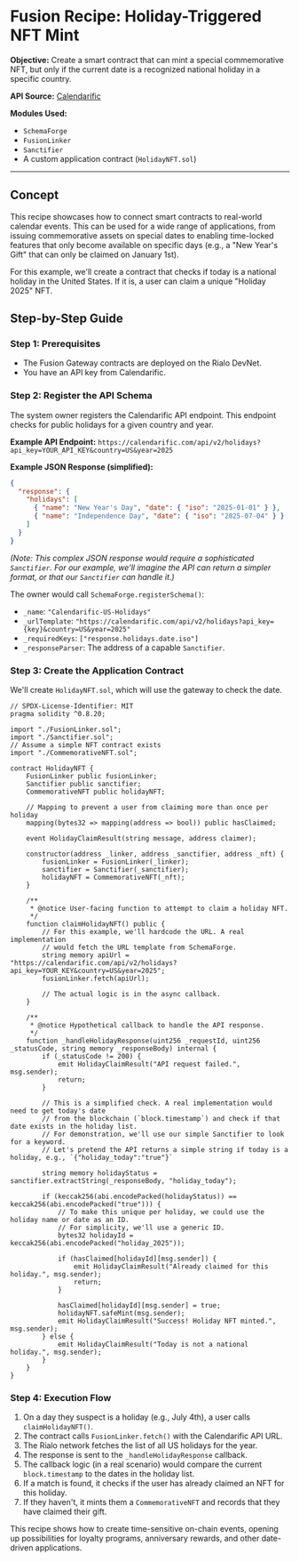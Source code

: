 # Fusion Recipe: Holiday-Triggered NFT Mint

**Objective:** Create a smart contract that can mint a special commemorative NFT, but only if the current date is a recognized national holiday in a specific country.

**API Source:** [Calendarific](https://calendarific.com/)

**Modules Used:**
- `SchemaForge`
- `FusionLinker`
- `Sanctifier`
- A custom application contract (`HolidayNFT.sol`)

---

## Concept

This recipe showcases how to connect smart contracts to real-world calendar events. This can be used for a wide range of applications, from issuing commemorative assets on special dates to enabling time-locked features that only become available on specific days (e.g., a "New Year's Gift" that can only be claimed on January 1st).

For this example, we'll create a contract that checks if today is a national holiday in the United States. If it is, a user can claim a unique "Holiday 2025" NFT.

## Step-by-Step Guide

### Step 1: Prerequisites

- The Fusion Gateway contracts are deployed on the Rialo DevNet.
- You have an API key from Calendarific.

### Step 2: Register the API Schema

The system owner registers the Calendarific API endpoint. This endpoint checks for public holidays for a given country and year.

**Example API Endpoint:**
`https://calendarific.com/api/v2/holidays?api_key=YOUR_API_KEY&country=US&year=2025`

**Example JSON Response (simplified):**
```json
{
  "response": {
    "holidays": [
      { "name": "New Year's Day", "date": { "iso": "2025-01-01" } },
      { "name": "Independence Day", "date": { "iso": "2025-07-04" } }
    ]
  }
}
```
*(Note: This complex JSON response would require a sophisticated `Sanctifier`. For our example, we'll imagine the API can return a simpler format, or that our `Sanctifier` can handle it.)*

The owner would call `SchemaForge.registerSchema()`:
- `_name`: `"Calendarific-US-Holidays"`
- `_urlTemplate`: `"https://calendarific.com/api/v2/holidays?api_key={key}&country=US&year=2025"`
- `_requiredKeys`: `["response.holidays.date.iso"]`
- `_responseParser`: The address of a capable `Sanctifier`.

### Step 3: Create the Application Contract

We'll create `HolidayNFT.sol`, which will use the gateway to check the date.

```solidity
// SPDX-License-Identifier: MIT
pragma solidity ^0.8.20;

import "./FusionLinker.sol";
import "./Sanctifier.sol";
// Assume a simple NFT contract exists
import "./CommemorativeNFT.sol"; 

contract HolidayNFT {
    FusionLinker public fusionLinker;
    Sanctifier public sanctifier;
    CommemorativeNFT public holidayNFT;

    // Mapping to prevent a user from claiming more than once per holiday
    mapping(bytes32 => mapping(address => bool)) public hasClaimed;

    event HolidayClaimResult(string message, address claimer);

    constructor(address _linker, address _sanctifier, address _nft) {
        fusionLinker = FusionLinker(_linker);
        sanctifier = Sanctifier(_sanctifier);
        holidayNFT = CommemorativeNFT(_nft);
    }

    /**
     * @notice User-facing function to attempt to claim a holiday NFT.
     */
    function claimHolidayNFT() public {
        // For this example, we'll hardcode the URL. A real implementation
        // would fetch the URL template from SchemaForge.
        string memory apiUrl = "https://calendarific.com/api/v2/holidays?api_key=YOUR_KEY&country=US&year=2025";
        fusionLinker.fetch(apiUrl);
        
        // The actual logic is in the async callback.
    }

    /**
     * @notice Hypothetical callback to handle the API response.
     */
    function _handleHolidayResponse(uint256 _requestId, uint256 _statusCode, string memory _responseBody) internal {
        if (_statusCode != 200) {
            emit HolidayClaimResult("API request failed.", msg.sender);
            return;
        }

        // This is a simplified check. A real implementation would need to get today's date
        // from the blockchain (`block.timestamp`) and check if that date exists in the holiday list.
        // For demonstration, we'll use our simple Sanctifier to look for a keyword.
        // Let's pretend the API returns a simple string if today is a holiday, e.g., `{"holiday_today":"true"}`
        
        string memory holidayStatus = sanctifier.extractString(_responseBody, "holiday_today");

        if (keccak256(abi.encodePacked(holidayStatus)) == keccak256(abi.encodePacked("true"))) {
            // To make this unique per holiday, we could use the holiday name or date as an ID.
            // For simplicity, we'll use a generic ID.
            bytes32 holidayId = keccak256(abi.encodePacked("holiday_2025"));

            if (hasClaimed[holidayId][msg.sender]) {
                emit HolidayClaimResult("Already claimed for this holiday.", msg.sender);
                return;
            }

            hasClaimed[holidayId][msg.sender] = true;
            holidayNFT.safeMint(msg.sender);
            emit HolidayClaimResult("Success! Holiday NFT minted.", msg.sender);
        } else {
            emit HolidayClaimResult("Today is not a national holiday.", msg.sender);
        }
    }
}
```

### Step 4: Execution Flow

1.  On a day they suspect is a holiday (e.g., July 4th), a user calls `claimHolidayNFT()`.
2.  The contract calls `FusionLinker.fetch()` with the Calendarific API URL.
3.  The Rialo network fetches the list of all US holidays for the year.
4.  The response is sent to the `_handleHolidayResponse` callback.
5.  The callback logic (in a real scenario) would compare the current `block.timestamp` to the dates in the holiday list.
6.  If a match is found, it checks if the user has already claimed an NFT for this holiday.
7.  If they haven't, it mints them a `CommemorativeNFT` and records that they have claimed their gift.

This recipe shows how to create time-sensitive on-chain events, opening up possibilities for loyalty programs, anniversary rewards, and other date-driven applications.
